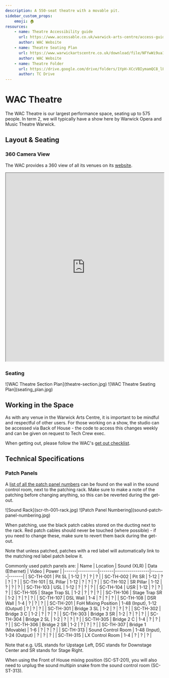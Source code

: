 ```yaml
---
description: A 550-seat theatre with a movable pit.
sidebar_custom_props:
    emoji: 🏠
resources:
    - name: Theatre Accessibility guide
      url: https://www.accessable.co.uk/warwick-arts-centre/access-guides/warwick-arts-centre-theatre
      author: WAC Website
    - name: Theatre Seating Plan
      url: https://www.warwickartscentre.co.uk/download/file/NFYwWi9ua1JWQk14RDVCekZGWXNPZz09/
      author: WAC Website
    - name: Theatre Folder
      url: https://drive.google.com/drive/folders/1YpH-XCcVBIymamQC8_lFUa8ed945OqLu?usp=drive_link
      author: TC Drive
---
```


# WAC Theatre
The WAC Theatre is our largest performance space, seating up to 575 people. In term 2, we will typically have a show 
here by Warwick Opera and Music Theatre Warwick.

## Layout & Seating

### 360 Camera View
The WAC provides a 360 view of all its venues on its
[website](https://www.warwickartscentre.co.uk/our-venues/studio/).
<iframe src="https://my.matterport.com/show/?m=gyBcoRB4m7u&play=1&qs=1&hl=0&brand=0&sr=-.26,.39&ss=706" width="100%" height="600" ></iframe>

### Seating
<div class="img-gallery">
![WAC Theatre Section Plan](theatre-section.jpg)
![WAC Theatre Seating Plan](seating_plan.jpg)
</div>

## Working in the Space

As with any venue in the Warwick Arts Centre, it is important to be mindful and respectful of other users. For those
working on a show, the studio can be accessed via Back of House - the code to access this changes weekly and can be
given on request to Tech Crew exec.

When getting out, please follow the WAC's
[get out checklist](https://drive.google.com/file/d/1V3--hqdy2GujzzLPbnORoPKkkl1umAva/view?usp=sharing).


## Technical Specifications
### Patch Panels

A [list of all the patch panel numbers](https://drive.google.com/file/d/1me_DVrEaxsSUcurCd-MGxp_9FndEu_dc/view?usp=sharing)
can be found on the wall in the sound control room, next to the patching rack. Make sure to make a note of the patching
before changing anything, so this can be reverted during the get-out.

<div class="img-gallery">
![Sound Rack](scr-th-001-rack.jpg)
![Patch Panel Numbering](sound-patch-panel-numbering.jpg)
</div>

When patching, use the black patch cables stored on the ducting next to the rack. Red patch cables should never be
touched (where possible) - if you need to change these, make sure to revert them back during the get-out.

Note that unless patched, patches with a red label will automatically link to the matching red label patch below it.

Commonly used patch panels are:
| Name | Location | Sound (XLR) | Data (Ethernet) | Video | Power |
|------|----------|-------|-----------------|-------|-------|
| SC-TH-001 | Pit SL | 1-12 | ? | ? | ? |
| SC-TH-002 | Pit SR | 1-12 | ? | ? | ? |
| SC-TH-101 | SL Pillar | 1-12 | ? | ? | ? |
| SC-TH-102 | SR Pillar | 1-12 | ? | ? | ? |
| SC-TH-103 | USL | 1-12 | ? | ? | ? |
| SC-TH-104 | USR | 1-12 | ? | ? | ? |
| SC-TH-105 | Stage Trap SL | 1-2 | ? | ? | ? |
| SC-TH-106 | Stage Trap SR | 1-2 | ? | ? | ? |
| SC-TH-107 | DSL Wall | 1-4 | ? | ? | ? |
| SC-TH-108 | DSR Wall | 1-4 | ? | ? | ? |
| SC-TH-201 | FoH Mixing Position | 1-48 (Input), 1-12 (Output) | ? | ? | ? |
| SC-TH-301 | Bridge 3 SL | 1-2 | ? | ? | ? |
| SC-TH-302 | Bridge 3 C | 1-2 | ? | ? | ? |
| SC-TH-303 | Bridge 3 SR | 1-2 | ? | ? | ? |
| SC-TH-304 | Bridge 2 SL | 1-2 | ? | ? | ? |
| SC-TH-305 | Bridge 2 C | 1-4 | ? | ? | ? |
| SC-TH-306 | Bridge 2 SR | 1-2 | ? | ? | ? |
| SC-TH-307 | Bridge 1 (Movable) | 1-6 | ? | ? | ? |
| SC-TH-313 | Sound Control Room | 1-48 (Input), 1-24 (Output) | ? | ? | ? |
| SC-TH-315 | LX Control Room | 1-4 | ? | ? | ? |

Note that e.g. USL stands for Upstage Left, DSC stands for Downstage Center and SR stands for Stage Right.

When using the Front of House mixing position (SC-ST-201), you will also need to unplug the sound multipin snake from
the sound control room (SC-ST-313).